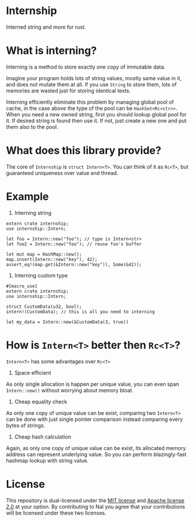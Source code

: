 Internship
===========

Interned string and more for rust.

# What is interning?

Interning is a method to store exactly one copy of immutable data.

Imagine your program holds lots of string values, mostly same value in it,
and does not mutate them at all. If you use `String` to store them,
lots of memories are wasted just for storing identical texts.

Interning efficiently eliminate this problem by managing global pool of cache,
in the case above the type of the pool can be `HashSet<Rc<str>>`.
When you need a new owned string, first you should lookup global pool for it.
If desired string is found then use it.
If not, just create a new one and put them also to the pool.

# What does this library provide?

The core of `Internship` is `struct Intern<T>`. You can think of it as `Rc<T>`,
but guaranteed uniqueness over value and thread.

# Example

1. Interning string

  ```
  extern crate internship;
  use internship::Intern;

  let foo = Intern::new("foo"); // type is Intern<str>
  let foo2 = Intern::new("foo"); // reuse foo's buffer

  let mut map = HashMap::new();
  map.insert(Intern::new("key"), 42);
  assert_eq!(map.get(&Intern::new("key")), Some(&42));
  ```

1. Interning custom type

  ```
  #[macro_use]
  extern crate internship;
  use internship::Intern;

  struct CustomData(u32, bool);
  intern!(CustomData); // this is all you need to interning

  let my_data = Intern::new(&CustomData(3, true))
  ```

# How is `Intern<T>` better then `Rc<T>`?

`Intern<T>` has some advantages over `Rc<T>`

1. Space efficient

  As only single allocation is happen per unique value,
  you can even span `Intern::new()` without worrying about memory bloat.

1. Cheap equality check

  As only one copy of unique value can be exist,
  comparing two `Intern<T>` can be done with just single pointer comparison
  instead comparing every bytes of strings.

1. Cheap hash calculation

  Again, as only one copy of unique value can be exist,
  its allocated memory address can represent underlying value.
  So you can perform blazingly-fast hashmap lookup with string value.

# License

This repository is dual-licensed under the [MIT license][license-mit]
and [Apache license 2.0][license-apl] at your option.
By contributing to Nal you agree that your contributions will be licensed
under these two licenses.

<!-- links -->

[license-mit]: ./LICENSE-MIT
[license-apl]: ./LICENSE-APACHE

